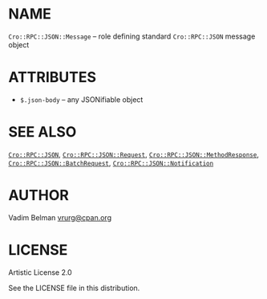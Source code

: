 NAME
====

`Cro::RPC::JSON::Message` – role defining standard `Cro::RPC::JSON` message object

ATTRIBUTES
==========

  * `$.json-body` – any JSONifiable object

SEE ALSO
========

[`Cro::RPC::JSON`](https://github.com/vrurg/raku-Cro-RPC-JSON/blob/v0.1.903/docs/md/Cro/RPC/JSON.md), [`Cro::RPC::JSON::Request`](https://github.com/vrurg/raku-Cro-RPC-JSON/blob/v0.1.903/docs/md/Cro/RPC/JSON/Request.md), [`Cro::RPC::JSON::MethodResponse`](https://github.com/vrurg/raku-Cro-RPC-JSON/blob/v0.1.903/docs/md/Cro/RPC/JSON/MethodResponse.md), [`Cro::RPC::JSON::BatchRequest`](https://github.com/vrurg/raku-Cro-RPC-JSON/blob/v0.1.903/docs/md/Cro/RPC/JSON/BatchRequest.md), [`Cro::RPC::JSON::Notification`](https://github.com/vrurg/raku-Cro-RPC-JSON/blob/v0.1.903/docs/md/Cro/RPC/JSON/Notification.md)

AUTHOR
======

Vadim Belman <vrurg@cpan.org>

LICENSE
=======

Artistic License 2.0

See the LICENSE file in this distribution.

